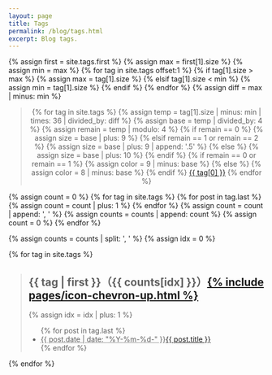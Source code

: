 ```yaml
---
layout: page
title: Tags
permalink: /blog/tags.html
excerpt: Blog tags.
---
```


{% assign first = site.tags.first %}
{% assign max = first[1].size %}
{% assign min = max %}
{% for tag in site.tags offset:1 %}
  {% if tag[1].size > max %}
    {% assign max = tag[1].size %}
  {% elsif tag[1].size < min %}
    {% assign min = tag[1].size %}
  {% endif %}
{% endfor %}
{% assign diff = max | minus: min %}

<center>
<blockquote id="tagcloud">
{% for tag in site.tags %}
  {% assign temp = tag[1].size | minus: min | times: 36 | divided_by: diff %}
  {% assign base = temp | divided_by: 4 %}
  {% assign remain = temp | modulo: 4 %}
  {% if remain == 0 %}
    {% assign size = base | plus: 9 %}
  {% elsif remain == 1 or remain == 2 %}
    {% assign size = base | plus: 9 | append: '.5' %}
  {% else %}
    {% assign size = base | plus: 10 %}
  {% endif %}
  {% if remain == 0 or remain == 1 %}
    {% assign color = 9 | minus: base %}
  {% else %}
    {% assign color = 8 | minus: base %}
  {% endif %}
  <a href="#{{ tag[0] }}" style="font-size: {{ size }}pt; color: #{{ color }}{{ color }}{{ color }};">{{ tag[0] }}</a>
{% endfor %}
</blockquote>
</center>

{% assign count = 0 %}
{% for tag in site.tags %}
  {% for post in tag.last %}
    {% assign count = count | plus: 1 %}
  {% endfor %}
  {% assign count = count | append: ', ' %}
  {% assign counts = counts | append: count %}
  {% assign count = 0 %}
{% endfor %}

{% assign counts = counts | split: ', ' %}
{% assign idx = 0 %}

{% for tag in site.tags %}
<blockquote>
  <h2 id="{{ tag[0] }}">{{ tag | first }}（{{ counts[idx] }}）<a href="#tagcloud">{% include pages/icon-chevron-up.html %}</a></h2>
    {% assign idx = idx | plus: 1 %}
  <ul class="tag-list">
    {% for post in tag.last %}
    <li><abbr title="{{ post.date | date_to_xmlschema }}">{{ post.date | date: "%Y-%m-%d-" }}</abbr><a href="{{ post.url }}">{{ post.title }}</a></li>
    {% endfor %}
  </ul>
</blockquote>
{% endfor %}
